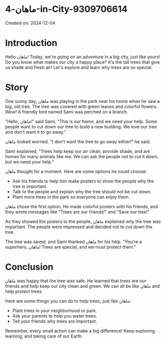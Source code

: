 # ماهان-4-in-City-9309706614

Created on: 2024-12-04

**Introduction**
===============

Hello ماهان! Today, we're going on an adventure in a big city, just like yours! Do you know what makes our city a happy place? It's the tall trees that give us shade and fresh air! Let's explore and learn why trees are so special.

**Story**
=======

One sunny day, ماهان was playing in the park near his home when he saw a big, old tree. The tree was covered with green leaves and colorful flowers. *Wow!* A friendly bird named Sami was perched on a branch.

"Hello, ماهان!" said Sami. "This is our home, and we need your help. Some people want to cut down our tree to build a new building. We love our tree and don't want it to go away."

ماهان looked worried. "I don't want the tree to go away either!" he said.

Sami explained, "Trees help keep our air clean, provide shade, and are homes for many animals like me. We can ask the people not to cut it down, but we need your help."

ماهان thought for a moment. Here are some options he could choose:

*   Ask his friends to help him make posters to show the people why the tree is important.
*   Talk to the people and explain why the tree should not be cut down.
*   Plant more trees in the park so everyone can enjoy them.

ماهان chose the first option. He made colorful posters with his friends, and they wrote messages like "Trees are our friends!" and "Save our tree!"

As they showed the posters to the people, ماهان explained why the tree was important. The people were impressed and decided not to cut down the tree.

The tree was saved, and Sami thanked ماهان for his help. "You're a superhero, ماهان! Trees are special, and we must protect them."

**Conclusion**
============

ماهان was happy that the tree was safe. He learned that trees are our friends and help keep our city clean and green. We can all be like ماهان and help protect trees.

Here are some things you can do to help trees, just like ماهان:

*   Plant trees in your neighborhood or park.
*   Ask your parents to help you water trees.
*   Tell your friends why trees are important.

Remember, every small action can make a big difference! Keep exploring, learning, and taking care of our Earth.